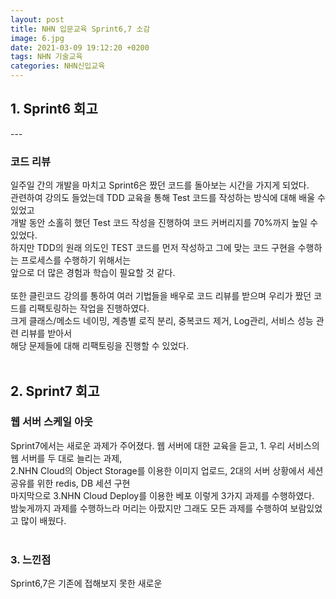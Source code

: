 ```yaml
---
layout: post
title: NHN 입문교육 Sprint6,7 소감
image: 6.jpg
date: 2021-03-09 19:12:20 +0200
tags: NHN 기술교육
categories: NHN신입교육
---
```

<h2>1. Sprint6 회고 </h2>
---
<h3> 코드 리뷰 </h3>
일주일 간의 개발을 마치고 Sprint6은 짰던 코드를 돌아보는 시간을 가지게 되었다. <br>
관련하여 강의도 들었는데 TDD 교육을 통해 Test 코드를 작성하는 방식에 대해 배울 수 있었고 <br>
개발 동안 소홀히 했던 Test 코드 작성을 진행하여 코드 커버리지를 70%까지 높일 수 있었다. <br>
하지만 TDD의 원래 의도인 TEST 코드를 먼저 작성하고 그에 맞는 코드 구현을 수행하는 프로세스를 수행하기 위해서는 <br>
앞으로 더 많은 경험과 학습이 필요할 것 같다. <br> <br>
또한 클린코드 강의를 통하여 여러 기법들을 배우로 코드 리뷰를 받으며 우리가 짰던 코드를 리팩토링하는 작업을 진행하였다. <br>
크게 클래스/메소드 네이밍, 계층별 로직 분리, 중복코드 제거, Log관리, 서비스 성능 관련 리뷰를 받아서 <br>
해당 문제들에 대해 리팩토링을 진행할 수 있었다. <br>
<br>
<h2> 2. Sprint7 회고 </h2>
<h3> 웹 서버 스케일 아웃 </h3>
Sprint7에서는 새로운 과제가 주어졌다. 웹 서버에 대한 교육을 듣고, 1. 우리 서비스의 웹 서버를 두 대로 늘리는 과제, <br>
2.NHN Cloud의 Object Storage를 이용한 이미지 업로드, 2대의 서버 상황에서 세션공유를 위한 redis, DB 세션 구현 <br>
마지막으로 3.NHN Cloud Deploy를 이용한 베포 이렇게 3가지 과제를 수행하였다. <br>
밤늦게까지 과제를 수행하느라 머리는 아팠지만 그래도 모든 과제를 수행하여 보람있었고 많이 배웠다.
<br><br>
<h3> 3. 느낀점 </h3>
Sprint6,7은 기존에 접해보지 못한 새로운 
